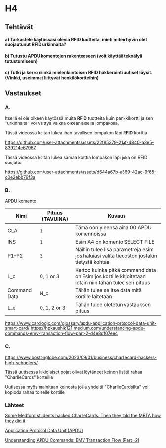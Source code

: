 # H4

## Tehtävät

#### a) Tarkastele käytössäsi olevia RFID tuotteita, mieti miten hyvin olet suojautunut RFID urkinnalta?

#### b) Tutustu APDU komentojen rakenteeseen (voit käyttää tekoälyä tutustumiseen)

#### c) Tutki ja kerro minkä mielenkiintoisen RFID hakkerointi uutiset löysit. (Vinkki, useimmat liittyvät henkilökortteihin)


## Vastaukset

### A.

Itsellä ei ole oikeen käytössä muita **RFID** tuotteita kuin pankkikortti ja sen "urkinnalta" voi välttyä vaikka oikeanlaisella lompakolla.

Tässä videossa koitan lukea ihan tavallisen lompakon läpi **RFID** korttia

https://github.com/user-attachments/assets/22f85379-21af-4840-a3e5-839214e67967

Tässä videossa koitan lukea samaa korttia lompakon läpi joka on RFID suojattu

https://github.com/user-attachments/assets/d644a67b-a869-42ac-9f65-c0e2ebb79f3a

### B.

APDU komento

| Nimi          | Pituus (TAVUINA)      | Kuvaus                                                                                                |
|---------------|-----------------------|-------------------------------------------------------------------------------------------------------|
| CLA           | 1                     | Tämä oon yleensä aina 00 APDU komennoissa                                                             |
| INS           | 1                     | Esim A4 on komento SELECT FILE                                                                        |
| P1–P2         | 2                     | Näihin tulee lisä parametreja esim jos haluiasi valita tiedoston jostakin tietystä kohtaa             |
| L_c           | 0, 1 or 3             | Kertoo kuinka pitkä command data on Esim jos kortille kirjoitetaan jotain niin tähän tulee sen pituus |
| Command Data  | N_c                   | Tähän tulee se itse data mitä kortille laitetaan                                                      |
| L_e           | 0, 1, 2 or 3          | Tähän tulee oletetun vastauksen pituus                                                                |

https://www.cardlogix.com/glossary/apdu-application-protocol-data-unit-smart-card/
https://hpkaushik121.medium.com/understanding-apdu-commands-emv-transaction-flow-part-2-d4e8df07eec

### C.

https://www.bostonglobe.com/2023/09/01/business/charliecard-hackers-high-schoolers/

Tässä uutisessa lukiolaiset pojat olivat löytäneet keinon lisätä rahaa "CharlieCards" korteille

Uutisessa myös mainitaan keinosta joilla yhdeltä "CharlieCardsilta" voi kopioda rahaa toiselle kortille

### Lähteet

[Some Medford students hacked CharlieCards. Then they told the MBTA how they did it](https://www.bostonglobe.com/2023/09/01/business/charliecard-hackers-high-schoolers/)

[Application Protocol Data Unit (APDU)](https://www.cardlogix.com/glossary/apdu-application-protocol-data-unit-smart-card/)

[Understanding APDU Commands: EMV Transaction Flow (Part -2)](https://hpkaushik121.medium.com/understanding-apdu-commands-emv-transaction-flow-part-2-d4e8df07eec)



